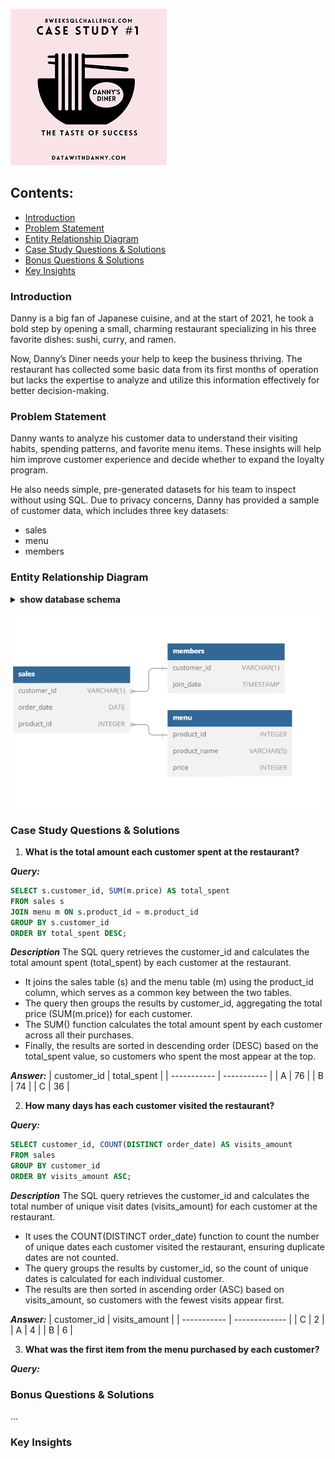 ![Project Logo](project_images/logo.png)

## Contents:
- [Introduction](#introduction)
- [Problem Statement](#problem-statment) 
- [Entity Relationship Diagram](#entity-relationship-diagram)
- [Case Study Questions & Solutions](#case-study-questions--solutions)
- [Bonus Questions & Solutions](#bonus-questions--solutions)
- [Key Insights](#key-insights)
  
### Introduction
Danny is a big fan of Japanese cuisine, and at the start of 2021, he took a bold step by opening a small, charming restaurant specializing in his three favorite dishes: sushi, curry, and ramen.

Now, Danny’s Diner needs your help to keep the business thriving. The restaurant has collected some basic data from its first months of operation but lacks the expertise to analyze and utilize this information effectively for better decision-making.

### Problem Statement
Danny wants to analyze his customer data to understand their visiting habits, spending patterns, and favorite menu items. These insights will help him improve customer experience and decide whether to expand the loyalty program.

He also needs simple, pre-generated datasets for his team to inspect without using SQL. Due to privacy concerns, Danny has provided a sample of customer data, which includes three key datasets:

- sales
- menu
- members
### Entity Relationship Diagram
<details>
  <summary><strong>show database schema</strong></summary>

```SQL
CREATE SCHEMA dannys_diner;
SET search_path = dannys_diner;

CREATE TABLE sales (
  "customer_id" VARCHAR(1),
  "order_date" DATE,
  "product_id" INTEGER
);

INSERT INTO sales
  ("customer_id", "order_date", "product_id")
VALUES
  ('A', '2021-01-01', '1'),
  ('A', '2021-01-01', '2'),
  ('A', '2021-01-07', '2'),
  ('A', '2021-01-10', '3'),
  ('A', '2021-01-11', '3'),
  ('A', '2021-01-11', '3'),
  ('B', '2021-01-01', '2'),
  ('B', '2021-01-02', '2'),
  ('B', '2021-01-04', '1'),
  ('B', '2021-01-11', '1'),
  ('B', '2021-01-16', '3'),
  ('B', '2021-02-01', '3'),
  ('C', '2021-01-01', '3'),
  ('C', '2021-01-01', '3'),
  ('C', '2021-01-07', '3');

CREATE TABLE menu (
  "product_id" INTEGER,
  "product_name" VARCHAR(5),
  "price" INTEGER
);

INSERT INTO menu
  ("product_id", "product_name", "price")
VALUES
  ('1', 'sushi', '10'),
  ('2', 'curry', '15'),
  ('3', 'ramen', '12');

CREATE TABLE members (
  "customer_id" VARCHAR(1),
  "join_date" DATE
);

INSERT INTO members
  ("customer_id", "join_date")
VALUES
  ('A', '2021-01-07'),
  ('B', '2021-01-09');
```
</details>

![Project Logo](project_images/entity_relationship_diagram.png)

### Case Study Questions & Solutions
1. **What is the total amount each customer spent at the restaurant?**

***Query:***
```SQL
SELECT s.customer_id, SUM(m.price) AS total_spent
FROM sales s
JOIN menu m ON s.product_id = m.product_id
GROUP BY s.customer_id
ORDER BY total_spent DESC;
```

***Description***
The SQL query retrieves the customer_id and calculates the total amount spent (total_spent) by each customer at the restaurant.

- It joins the sales table (s) and the menu table (m) using the product_id column, which serves as a common key between the two tables.
- The query then groups the results by customer_id, aggregating the total price (SUM(m.price)) for each customer.
- The SUM() function calculates the total amount spent by each customer across all their purchases.
- Finally, the results are sorted in descending order (DESC) based on the total_spent value, so customers who spent the most appear at the top.

***Answer:***
| customer_id | total_spent |
| ----------- | ----------- |
| A           | 76          |
| B           | 74          |
| C           | 36          |

2. **How many days has each customer visited the restaurant?**

***Query:***
```SQL
SELECT customer_id, COUNT(DISTINCT order_date) AS visits_amount
FROM sales
GROUP BY customer_id
ORDER BY visits_amount ASC;
```

***Description***
The SQL query retrieves the customer_id and calculates the total number of unique visit dates (visits_amount) for each customer at the restaurant.

- It uses the COUNT(DISTINCT order_date) function to count the number of unique dates each customer visited the restaurant, ensuring duplicate dates are not counted.
- The query groups the results by customer_id, so the count of unique dates is calculated for each individual customer.
- The results are then sorted in ascending order (ASC) based on visits_amount, so customers with the fewest visits appear first.

***Answer:***
| customer_id | visits_amount |
| ----------- | ------------- |
| C           | 2             |
| A           | 4             |
| B           | 6             |

3. **What was the first item from the menu purchased by each customer?**

***Query:***

### Bonus Questions & Solutions
...
### Key Insights
